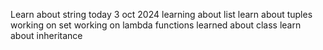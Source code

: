 Learn about string today 3 oct 2024
learning about list 
learn about tuples
working on set
working on lambda functions
learned about class 
learn about inheritance

